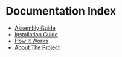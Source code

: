 Documentation Index
===================

* [Assembly Guide](https://github.com/ArjunaElins/Arjuna/blob/master/Docs/Assembly.md)
* [Installation Guide](https://github.com/ArjunaElins/Arjuna/blob/master/Docs/Installation.md)
* [How It Works](https://github.com/ArjunaElins/Arjuna/blob/master/Docs/HowItWorks.md)
* [About The Project](https://github.com/ArjunaElins/Arjuna/blob/master/Docs/About.md)